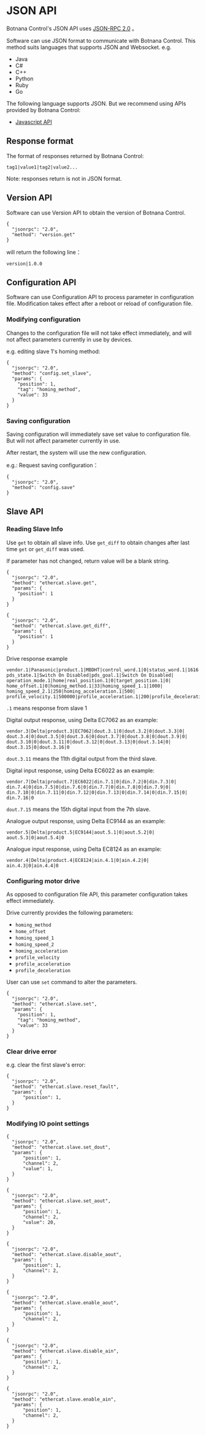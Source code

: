 # JSON API

Botnana Control's JSON API uses [JSON-RPC 2.0](http://www.jsonrpc.org/specification) 。

Software can use JSON format to communicate with Botnana Control. 
This method suits languages that supports JSON and Websocket. e.g.

* Java
* C#
* C++
* Python
* Ruby
* Go

The following language supports JSON. But we recommend using APIs provided by Botnana Control:

* [Javascript API](./javascript-api.md)


## Response format

The format of responses returned by Botnana Control:

    tag1|value1|tag2|value2...

Note: responses return is not in JSON format.

## Version API

Software can use Version API to obtain the version of Botnana Control.

    {
      "jsonrpc": "2.0",
      "method": "version.get"
    }

will return the following line：

    version|1.0.0

## Configuration API

Software can use Configuration API to process parameter in configuration file. 
Modification takes effect after a reboot or reload of configuration file.

### Modifying configuration

Changes to the configuration file will not take effect immediately, 
and will not affect parameters currently in use by devices.

e.g. editing slave 1's homing method:

    {
      "jsonrpc": "2.0",
      "method": "config.set_slave",
      "params": {
        "position": 1,
        "tag": "homing_method",
        "value": 33
      }
    }

### Saving configuration

Saving configuration will immediately save set value to
configuration file. But will not affect parameter currently in use.

After restart, the system will use the new configuration.

e.g.: Request saving configuration：

    {
      "jsonrpc": "2.0",
      "method": "config.save"
    }

## Slave API

### Reading Slave Info

Use `get` to obtain all slave info. 
Use `get_diff` to obtain changes after last time `get` or `get_diff` was used.

If parameter has not changed, return value will be a blank string.

    {
      "jsonrpc": "2.0",
      "method": "ethercat.slave.get",
      "params": {
        "position": 1
      }
    }

    {
      "jsonrpc": "2.0",
      "method": "ethercat.slave.get_diff",
      "params": {
        "position": 1
      }
    }

Drive response example

    vendor.1|Panasonic|product.1|MBDHT|control_word.1|0|status_word.1|1616|
    pds_state.1|Switch On Disabled|pds_goal.1|Switch On Disabled|
    operation_mode.1|home|real_position.1|0|target_position.1|0|
    home_offset.1|0|homing_method.1|33|homing_speed_1.1|1000|
    homing_speed_2.1|250|homing_acceleration.1|500|
    profile_velocity.1|500000|profile_acceleration.1|200|profile_deceleration.1|200

`.1` means response from slave 1

Digital output response, using Delta EC7062 as an example:

    vendor.3|Delta|product.3|EC7062|dout.3.1|0|dout.3.2|0|dout.3.3|0|
    dout.3.4|0|dout.3.5|0|dout.3.6|0|dout.3.7|0|dout.3.8|0|dout.3.9|0|
    dout.3.10|0|dout.3.11|0|dout.3.12|0|dout.3.13|0|dout.3.14|0|
    dout.3.15|0|dout.3.16|0

`dout.3.11` means the 11th digital output from the third slave.

Digital input response, using Delta EC6022 as an example:

    vendor.7|Delta|product.7|EC6022|din.7.1|0|din.7.2|0|din.7.3|0|
    din.7.4|0|din.7.5|0|din.7.6|0|din.7.7|0|din.7.8|0|din.7.9|0|
    din.7.10|0|din.7.11|0|din.7.12|0|din.7.13|0|din.7.14|0|din.7.15|0|
    din.7.16|0

`dout.7.15` means the 15th digital input from the 7th slave.

Analogue output response, using Delta EC9144 as an example:

    vendor.5|Delta|product.5|EC9144|aout.5.1|0|aout.5.2|0|
    aout.5.3|0|aout.5.4|0

Analogue input response, using Delta EC8124 as an example:

    vendor.4|Delta|product.4|EC8124|ain.4.1|0|ain.4.2|0|
    ain.4.3|0|ain.4.4|0

### Configuring motor drive

As opposed to configuration file API, 
this parameter configuration takes effect immediately.

Drive currently provides the following parameters:

* `homing_method`
* `home_offset`
* `homing_speed_1`
* `homing_speed_2`
* `homing_acceleration`
* `profile_velocity`
* `profile_acceleration`
* `profile_deceleration`

User can use `set` command to alter the parameters.

    {
      "jsonrpc": "2.0",
      "method": "ethercat.slave.set",
      "params": {
        "position": 1,
        "tag": "homing_method",
        "value": 33
      }
    }

### Clear drive error

e.g. clear the first slave's error:

    {
      "jsonrpc": "2.0",
      "method": "ethercat.slave.reset_fault",
      "params": {
          "position": 1,
      }
    }

### Modifying IO point settings

    {
      "jsonrpc": "2.0",
      "method": "ethercat.slave.set_dout",
      "params": {
          "position": 1,
          "channel": 2,
          "value": 1,
      }
    }

    {
      "jsonrpc": "2.0",
      "method": "ethercat.slave.set_aout",
      "params": {
          "position": 1,
          "channel": 2,
          "value": 20,
      }
    }

    {
      "jsonrpc": "2.0",
      "method": "ethercat.slave.disable_aout",
      "params": {
          "position": 1,
          "channel": 2,
      }
    }

    {
      "jsonrpc": "2.0",
      "method": "ethercat.slave.enable_aout",
      "params": {
          "position": 1,
          "channel": 2,
      }
    }

    {
      "jsonrpc": "2.0",
      "method": "ethercat.slave.disable_ain",
      "params": {
          "position": 1,
          "channel": 2,
      }
    }

    {
      "jsonrpc": "2.0",
      "method": "ethercat.slave.enable_ain",
      "params": {
          "position": 1,
          "channel": 2,
      }
    }
